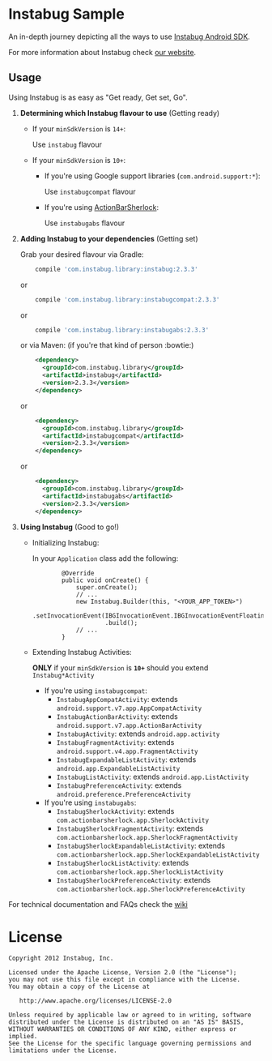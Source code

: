Instabug Sample
========

An in-depth journey depicting all the ways to use [Instabug Android SDK][1].

For more information about Instabug check [our website][2].

Usage
--------
Using Instabug is as easy as "Get ready, Get set, Go".

1. <b>Determining which Instabug flavour to use</b> (Getting ready)
    * If your `minSdkVersion` is `14+`:
    
        Use `instabug` flavour
    
    * If your `minSdkVersion` is `10+`:
    
        * If you're using Google support libraries (`com.android.support:*`):
    
            Use `instabugcompat` flavour
        
        * If you're using [ActionBarSherlock](https://github.com/JakeWharton/ActionBarSherlock):
    
            Use `instabugabs` flavour

1. <b>Adding Instabug to your dependencies</b> (Getting set)

    Grab your desired flavour via Gradle:
    ```groovy
        compile 'com.instabug.library:instabug:2.3.3'
    ```
    or
    ```groovy
        compile 'com.instabug.library:instabugcompat:2.3.3'
    ```
    or
    ```groovy
        compile 'com.instabug.library:instabugabs:2.3.3'
    ```
    or via Maven: (if you're that kind of person :bowtie:)
    ```xml
        <dependency>
          <groupId>com.instabug.library</groupId>
          <artifactId>instabug</artifactId>
          <version>2.3.3</version>
        </dependency>
    ```
    or 
    ```xml
        <dependency>
          <groupId>com.instabug.library</groupId>
          <artifactId>instabugcompat</artifactId>
          <version>2.3.3</version>
        </dependency>
    ```
    or
    ```xml
        <dependency>
          <groupId>com.instabug.library</groupId>
          <artifactId>instabugabs</artifactId>
          <version>2.3.3</version>
        </dependency>
    ```

1. <b>Using Instabug</b> (Good to go!)
    
    * Initializing Instabug:
        
        In your `Application` class add the following:
        ```
                @Override
                public void onCreate() {
                    super.onCreate();
                    // ...
                    new Instabug.Builder(this, "<YOUR_APP_TOKEN>")
                            .setInvocationEvent(IBGInvocationEvent.IBGInvocationEventFloatingButton)
                            .build();
                    // ...
                }
        ```
    * Extending Instabug Activities:
        
        **ONLY** if your `minSdkVersion` is **`10+`** should you extend `Instabug*Activity`
        * If you're using `instabugcompat`:
            * `InstabugAppCompatActivity`: extends `android.support.v7.app.AppCompatActivity`
            * `InstabugActionBarActivity`: extends `android.support.v7.app.ActionBarActivity`
            * `InstabugActivity`: extends `android.app.activity`
            * `InstabugFragmentActivity`: extends `android.support.v4.app.FragmentActivity`
            * `InstabugExpandableListActivity`: extends `android.app.ExpandableListActivity`
            * `InstabugListActivity`: extends `android.app.ListActivity`
            * `InstabugPreferenceActivity`: extends `android.preference.PreferenceActivity`
        * If you're using `instabugabs`:
            * `InstabugSherlockActivity`: extends `com.actionbarsherlock.app.SherlockActivity`
            * `InstabugSherlockFragmentActivity`: extends `com.actionbarsherlock.app.SherlockFragmentActivity`
            * `InstabugSherlockExpandableListActivity`: extends `com.actionbarsherlock.app.SherlockExpandableListActivity`
            * `InstabugSherlockListActivity`: extends `com.actionbarsherlock.app.SherlockListActivity`
            * `InstabugSherlockPreferenceActivity`: extends `com.actionbarsherlock.app.SherlockPreferenceActivity`
    
For technical documentation and FAQs check the [wiki][wiki]

License
=======

    Copyright 2012 Instabug, Inc.

    Licensed under the Apache License, Version 2.0 (the "License");
    you may not use this file except in compliance with the License.
    You may obtain a copy of the License at

       http://www.apache.org/licenses/LICENSE-2.0

    Unless required by applicable law or agreed to in writing, software
    distributed under the License is distributed on an "AS IS" BASIS,
    WITHOUT WARRANTIES OR CONDITIONS OF ANY KIND, either express or implied.
    See the License for the specific language governing permissions and
    limitations under the License.


 [1]: https://instabug.com/sdk-integration#android
 [2]: https://instabug.com/
 [wiki]: https://github.com/Instabug/android-sample/wiki
